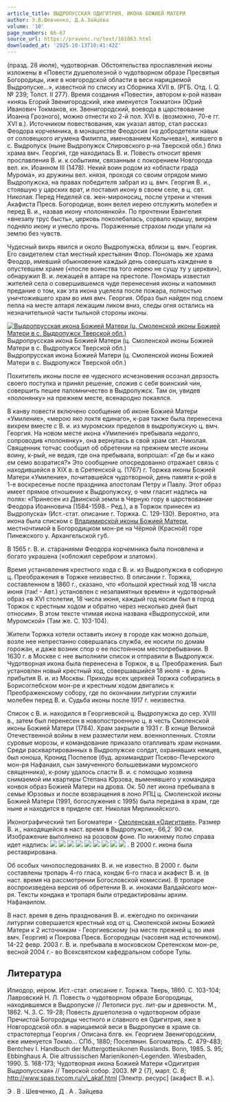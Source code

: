 ```yaml
---
article_title: ВЫДРОПУССКАЯ ОДИГИТРИЯ, ИКОНА БОЖИЕЙ МАТЕРИ
author: Э.В.Шевченко, Д.А.Зайцева
volume: '10'
page_numbers: 66-67
source_url: https://pravenc.ru/text/161063.html
downloaded_at: '2025-10-13T10:41:42Z'
---
```


(празд. 28 июля), чудотворная. Обстоятельства прославления иконы изложены в «Повести душеполезной о чудотворном образе Пресвятыя Богородицы, иже в новгородской области в веси нарицаемой Выдропуске...», известной по списку из Сборника XVII в. (РГБ. Отд. I. Q. № 239; Толст. II 277). Время создания «Повести», автором к-рой назван «князь Егорий Звенигородский, иже именуется Токматон» (Юрий Иванович Токмаков, кн. Звенигородский, воевода в царствование Иоанна Грозного), можно отнести ко 2-й пол. XVI в. (возможно, 70-е гг. XVI в.). Источником повествования, как указал автор, стал рассказ Феодора корчемника, в монашестве Феодосия («в добродетели навык от соловецкого игумена Филиппа, именованием Колычева»), жившего в с. Выдропуск (ныне Выдропужск Спировского р-на Тверской обл.) близ храма вмч. Георгия, где находилась В. и. Повесть относит время прославления В. и. к событиям, связанным с покорением Новгорода вел. кн. Иоанном III (1478). Некий воин родом из «области града Мурома», из дружины вел. князя, проходя со своим отрядом мимо Выдропужска, на правах победителя забрал из ц. вмч. Георгия В. и., стоявшую у царских врат, и поставил икону в своем селе, в ц. свт. Николая. Перед Неделей св. жен-мироносиц, после утрени и чтения Акафиста Пресв. Богородице, воин велел иерею отслужить молебен и перед В. и., назвав икону «полонянкой». По прочтении Евангелия «внезапу трус бысть», церковь поколебалась, сорвало крышу, вихрем подняло икону и унесло прочь. Пораженные страхом люди упали на землю без чувств.

Чудесный вихрь явился и около Выдропужска, вблизи ц. вмч. Георгия. Его свидетелем стал местный крестьянин Флор. Пономарь же храма Феодор, имевший обыкновение каждый день совершать каждение в опустевшем храме («после воинства того иерею не сущу ту у церкви»), обнаружил В. и. лежащей в алтаре на престоле. Пономарь известил жителей села о совершившемся чуде перенесения иконы и напомнил предание о том, как эта икона уцелела после пожара, полностью уничтожившего храм во имя вмч. Георгия. Образ был найден под слоем пепла на месте алтаря лежащим ликом вниз, следы огня остались на незначительной части тыльной стороны иконы.

[![Выдропрусская икона Божией Матери (ц. Смоленской иконы Божией Матери в с. Выдропужск Тверской обл.)](https://pravenc.ru/data/001/467/1234/i200.jpg "Кликните для увеличения картинки")](https://pravenc.ru/data/001/467/1234/i400.jpg)Выдропрусская икона Божией Матери (ц. Смоленской иконы Божией Матери в с. Выдропужск Тверской обл.)  
Выдропрусская икона Божией Матери (ц. Смоленской иконы Божией Матери в с. Выдропужск Тверской обл.)

Похититель иконы после ее чудесного исчезновения осознал дерзость своего поступка и принял решение, сложив с себя воинский чин, совершить пешее паломничество в Выдропужск. Там он, увидев «полонянку» на прежнем месте, всенародно покаялся.

В канву повести включено сообщение об иконе Божией Матери «Умиление», «мерою яко локтя единаго», к-рая также была перенесена вихрем вместе с В. и. из муромских пределов в выдропужскую ц. вмч. Георгия. На новом месте икона «Умиление» пребывала недолго, сопроводив «полонянку», она вернулась в свой храм свт. Николая. Священник тотчас сообщил об обретении на прежнем месте иконы воину, к-рый, не ведая, где она пребывала, вопрошал: «Где бы и како ем семо возратися?» Это сообщение опосредованно отражает связь с находившейся в XIX в. в Сретенской ц. (1767) г. Торжка иконы Божией Матери «Умиление», почитавшейся чудотворной, день памяти к-рой в 1-е воскресенье после праздника апостолам Петру и Павлу. Этот образ имеет прямое отношение к Выдропужску, о чем гласит надпись на полях: «Принесен из Двинской земли в Черную гору в царствование Феодора Иоанновича (1584-1598.- Ред.), а в Торжок принесен из Выдропуска» (Ист.-стат. описание г. Торжка. С. 129-130). Вероятно, эта икона была списком с [Владимирской иконы Божией Матери](<https://pravenc.ru/text/Владимирской иконы Божией Матери.html>), местночтимой в Богородицком мон-ре на Чёрной (Красной) горе Пинежского у. Архангельской губ.

В 1565 г. В. и. стараниями Феодора корчемника была поновлена и богато украшена («обложил серебром и златом»).

Время установления крестного хода с В. и. из Выдропужска в соборную ц. Преображения в Торжке неизвестно. В описании г. Торжка, составленном в 1860 г., сказано, что «большой крестный ход 18 числа июня (так! - Авт.) установлен с незапамятных времен» и чудотворный образ «в XVI столетии, 18 числа июня, каждый год носим был в город Торжок с крестным ходом и обратно через несколько дней был относим». В этом тексте чтимая икона названа «Выдропусской, или Муромской» (Там же. С. 103-104).

Жители Торжка хотели оставить икону в городе как можно дольше, возле нее непрестанно совершалась служба, ее носили по домам горожан, и даже возник спор о ее постоянном местопребывании. В 1630 г. в Москве с нее выполнили список и отправили в Выдропужск. Чудотворная икона была перенесена в Торжок, в ц. Преображения. Был установлен новый крестный ход, совершавшийся 18 июля - в день прибытия В. и. из Москвы. Приходы всех церквей Торжка собирались в Борисоглебском мон-ре и крестным ходом двигались к Преображенскому собору, где по окончании литургии служили молебен перед В. и. Судьба иконы после 1917 г. неизвестна.

Список с В. и. находился в Георгиевской ц. Выдропужска до сер. XVIII в., затем был перенесен в новопостроенную ц. в честь Смоленской иконы Божией Матери (1784). Храм закрыли в 1931 г. В конце Великой Отечественной войны в нем разместили нем. военнопленных. Стояли суровые морозы, и командование приказало отапливать храм иконами. Среди расквартированных в Выдропужске солдат, охранявших немцев, был юноша, Кронид Поспелов (буд. архимандрит Псково-Печерского мон-ря Нафанаил, сын замученного большевиками муромского священника), к-рому удалось спасти В. и. с помощью хозяина снимаемой им квартиры Степана Юрзова, выменявшего у командира конвоя образ Божией Матери на дрова. Ок. 50 лет икона пребывала в семье Юрзовых и после возвращения в лоно РПЦ ц. Смоленской иконы Божией Матери (1991, богослужения с 1995) была передана в храм, где ныне и находится в приделе свт. Николая Мирликийского.

Иконографический тип Богоматери - [Смоленская «Одигитрия»](<https://pravenc.ru/text/Смоленская  Одигитрия .html>). Размер В. и., находящейся в наст. время в Выдропужске,- 66,2´
90 см. Изображение выполнено на розовом фоне. По нижнему полю справа идет надпись: ![](<https://pravenc.ru/char/26526/xe8xf1xf2xe5xedxfaxeexe5 /image.png>) ![](<https://pravenc.ru/char/26526/ xe8xe7xeexe1xf0xe0xe6xe5xedxe8xe5 /image.png>) ![](<https://pravenc.ru/char/26526/ xf1xf7xf3xe4xeexf2xe2xeexf0xedxe0xe3xee /image.png>) ![](<https://pravenc.ru/char/26526/ wxe1xf0xe0xe7xe0 /image.png>) ![](<https://pravenc.ru/char/26526/ xecxe8xf0xe0 /image.png>) ![](<https://pravenc.ru/char/26526/ xe8xefxeexe4xeexe1xfcxe8xff /image.png>) ![](<https://pravenc.ru/char/26526/ xefxf0xe5xf1xe2xffxf2xfaxe8xff /image.png>) ![](<https://pravenc.ru/char/26526/ xe1xeexe3xeexf0xeexe4xe8xf6xfb /image.png>) ![](<https://pravenc.ru/char/26526/ xe2xfbxf2xf0xf3xefxf3xf1xeaxe8xe9/image.png>) . В 2000 г. икона была реставрирована.

Об особых чинопоследованиях В. и. не известно. В 2000 г. были составлены тропарь 4-го гласа, кондак 6-го гласа и акафист В. и. (в наст. время на рассмотрении Богословской комиссии). В тропаре воспроизведена версия об обретении В. и. иноками Валдайского мон-ря. Тексты кондака и тропаря были отредактированы архим. Нафанаилом.

В наст. время в день празднования В. и. ежегодно по окончании литургии совершается крестный ход от ц. Смоленской иконы Божией Матери к 2 источникам - Георгиевскому (на месте прежней ц. во имя вмч. Георгия) и Покрова Пресв. Богородицы (часовня над источником). 14-22 февр. 2003 г. В. и. пребывала в московском Сретенском мон-ре, весной 2004 г.- во Всехсвятском кафедральном соборе Тулы.

## Литература

Илиодор, иером. Ист.-стат. описание г. Торжка. Тверь, 1860. С. 103-104; Лавровский Н. Л. Повесть о чудотворном образе Богородицы, находившемся в Выдропуске // Летописи рус. лит-ры и древности. М., 1862. Ч. 3. С. 19-28; Повесть душеполезна о чудотворном образе Пречистой Богородицы честного и славного ея Одигитрия, яже в Новгородской обл. в нарицаемой веси в Выдропуске в храме св. страстотерпца Георгия / Описана блгв. кн. Георгием Звенигородским, еже именуется Токмо... СПб., 1880; Поселянин. Богоматерь. С. 479-483; Bentchev I. Handbuch der Muttergottesikonen Russlands. Bonn, 1985. S. 95; Ebbinghaus А. Die altrussischen Marienikonen-Legenden. Wiesbaden, 1990. S. 168-173; Чудотворная икона Божией Матери «Одигитрия Выдропусская» // Тверской собор. 2003. № 2 (7), март. С. 8; http://www.spas.tvcom.ru/v\_akaf.html [Электр. ресурс] (акафист В. и.).

Э .  В .  Шевченко,   Д .  А .  Зайцева
